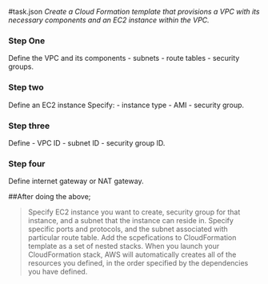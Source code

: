 #task.json 
*Create a Cloud Formation template that provisions a VPC with its necessary components and an EC2 instance within the VPC.*

### Step One
Define the VPC and its components - subnets
                                  - route tables
                                  - security groups.
### Step two
Define an EC2 instance
Specify: - instance type
         - AMI
         - security group.

### Step three
Define - VPC ID
       - subnet ID
       - security group ID.

### Step four
Define internet gateway or NAT gateway.

##After doing the above;
> Specify EC2 instance you want to create, security group for that instance, and a subnet that the instance can reside in.
> Specify specific ports and protocols, and the subnet associated with  particular route table.
> Add the scpefications to CloudFormation template as a set of nested stacks.
When you launch your CloudFormation stack, AWS will automatically creates all of the resources you defined,
in the order specified by the dependencies you have defined.
